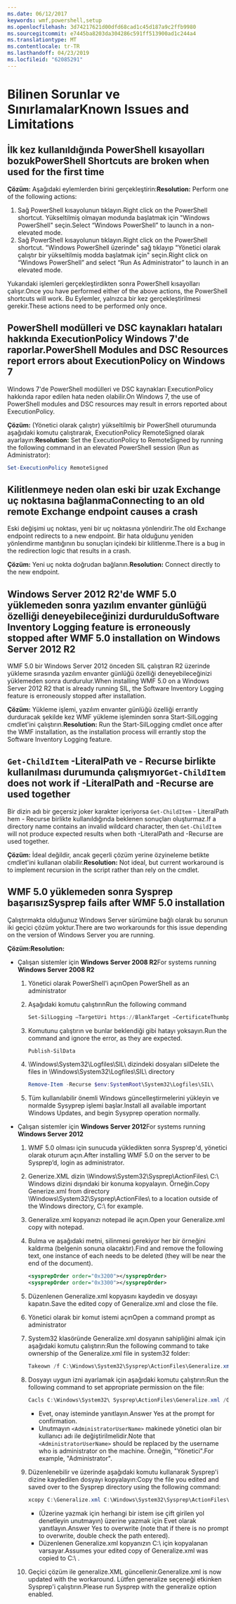 ```yaml
---
ms.date: 06/12/2017
keywords: wmf,powershell,setup
ms.openlocfilehash: 3d74217621d00dfd68cad1c45d187a9c2ffb9980
ms.sourcegitcommit: e7445ba8203da304286c591ff513900ad1c244a4
ms.translationtype: MT
ms.contentlocale: tr-TR
ms.lasthandoff: 04/23/2019
ms.locfileid: "62085291"
---
```

# <a name="known-issues-and-limitations"></a><span data-ttu-id="feaf6-102">Bilinen Sorunlar ve Sınırlamalar</span><span class="sxs-lookup"><span data-stu-id="feaf6-102">Known Issues and Limitations</span></span>

## <a name="powershell-shortcuts-are-broken-when-used-for-the-first-time"></a><span data-ttu-id="feaf6-103">İlk kez kullanıldığında PowerShell kısayolları bozuk</span><span class="sxs-lookup"><span data-stu-id="feaf6-103">PowerShell Shortcuts are broken when used for the first time</span></span>

<span data-ttu-id="feaf6-104">**Çözüm:** Aşağıdaki eylemlerden birini gerçekleştirin:</span><span class="sxs-lookup"><span data-stu-id="feaf6-104">**Resolution:** Perform one of the following actions:</span></span>

1. <span data-ttu-id="feaf6-105">Sağ PowerShell kısayolunun tıklayın.</span><span class="sxs-lookup"><span data-stu-id="feaf6-105">Right click on the PowerShell shortcut.</span></span> <span data-ttu-id="feaf6-106">Yükseltilmiş olmayan modunda başlatmak için "Windows PowerShell" seçin.</span><span class="sxs-lookup"><span data-stu-id="feaf6-106">Select “Windows PowerShell” to launch in a non-elevated mode.</span></span>
2. <span data-ttu-id="feaf6-107">Sağ PowerShell kısayolunun tıklayın.</span><span class="sxs-lookup"><span data-stu-id="feaf6-107">Right click on the PowerShell shortcut.</span></span> <span data-ttu-id="feaf6-108">"Windows PowerShell üzerinde" sağ tıklayıp "Yönetici olarak çalıştır bir yükseltilmiş modda başlatmak için" seçin.</span><span class="sxs-lookup"><span data-stu-id="feaf6-108">Right click on “Windows PowerShell” and select “Run As Administrator” to launch in an elevated mode.</span></span>

<span data-ttu-id="feaf6-109">Yukarıdaki işlemleri gerçekleştirdikten sonra PowerShell kısayolları çalışır.</span><span class="sxs-lookup"><span data-stu-id="feaf6-109">Once you have performed either of the above actions, the PowerShell shortcuts will work.</span></span> <span data-ttu-id="feaf6-110">Bu Eylemler, yalnızca bir kez gerçekleştirilmesi gerekir.</span><span class="sxs-lookup"><span data-stu-id="feaf6-110">These actions need to be performed only once.</span></span>

## <a name="powershell-modules-and-dsc-resources-report-errors-about-executionpolicy-on-windows-7"></a><span data-ttu-id="feaf6-111">PowerShell modülleri ve DSC kaynakları hataları hakkında ExecutionPolicy Windows 7'de raporlar.</span><span class="sxs-lookup"><span data-stu-id="feaf6-111">PowerShell Modules and DSC Resources report errors about ExecutionPolicy on Windows 7</span></span>

<span data-ttu-id="feaf6-112">Windows 7'de PowerShell modülleri ve DSC kaynakları ExecutionPolicy hakkında rapor edilen hata neden olabilir.</span><span class="sxs-lookup"><span data-stu-id="feaf6-112">On Windows 7, the use of PowerShell modules and DSC resources may result in errors reported about ExecutionPolicy.</span></span>

<span data-ttu-id="feaf6-113">**Çözüm:** (Yönetici olarak çalıştır) yükseltilmiş bir PowerShell oturumunda aşağıdaki komutu çalıştırarak, ExecutionPolicy RemoteSigned olarak ayarlayın:</span><span class="sxs-lookup"><span data-stu-id="feaf6-113">**Resolution:** Set the ExecutionPolicy to RemoteSigned by running the following command in an elevated PowerShell session (Run as Administrator):</span></span>

```powershell
Set-ExecutionPolicy RemoteSigned
```

## <a name="connecting-to-an-old-remote-exchange-endpoint-causes-a-crash"></a><span data-ttu-id="feaf6-114">Kilitlenmeye neden olan eski bir uzak Exchange uç noktasına bağlanma</span><span class="sxs-lookup"><span data-stu-id="feaf6-114">Connecting to an old remote Exchange endpoint causes a crash</span></span>

<span data-ttu-id="feaf6-115">Eski değişimi uç noktası, yeni bir uç noktasına yönlendirir.</span><span class="sxs-lookup"><span data-stu-id="feaf6-115">The old Exchange endpoint redirects to a new endpoint.</span></span> <span data-ttu-id="feaf6-116">Bir hata olduğunu yeniden yönlendirme mantığının bu sonuçları içindeki bir kilitlenme.</span><span class="sxs-lookup"><span data-stu-id="feaf6-116">There is a bug in the redirection logic that results in a crash.</span></span>

<span data-ttu-id="feaf6-117">**Çözüm:** Yeni uç nokta doğrudan bağlanın.</span><span class="sxs-lookup"><span data-stu-id="feaf6-117">**Resolution:** Connect directly to the new endpoint.</span></span>

## <a name="software-inventory-logging-feature-is-erroneously-stopped-after-wmf-50-installation-on-windows-server-2012-r2"></a><span data-ttu-id="feaf6-118">Windows Server 2012 R2'de WMF 5.0 yüklemeden sonra yazılım envanter günlüğü özelliği deneyebileceğinizi durduruldu</span><span class="sxs-lookup"><span data-stu-id="feaf6-118">Software Inventory Logging feature is erroneously stopped after WMF 5.0 installation on Windows Server 2012 R2</span></span>

<span data-ttu-id="feaf6-119">WMF 5.0 bir Windows Server 2012 önceden SIL çalıştıran R2 üzerinde yükleme sırasında yazılım envanter günlüğü özelliği deneyebileceğinizi yüklemeden sonra durdurulur.</span><span class="sxs-lookup"><span data-stu-id="feaf6-119">When installing WMF 5.0 on a Windows Server 2012 R2 that is already running SIL, the Software Inventory Logging feature is erroneously stopped after installation.</span></span>

<span data-ttu-id="feaf6-120">**Çözüm:** Yükleme işlemi, yazılım envanter günlüğü özelliği errantly durduracak şekilde kez WMF yükleme işleminden sonra Start-SilLogging cmdlet'ini çalıştırın.</span><span class="sxs-lookup"><span data-stu-id="feaf6-120">**Resolution:** Run the Start-SilLogging cmdlet once after the WMF installation, as the installation process will errantly stop the Software Inventory Logging feature.</span></span>

## <a name="get-childitem-does-not-work-if--literalpath-and--recurse-are-used-together"></a><span data-ttu-id="feaf6-121">`Get-ChildItem` -LiteralPath ve - Recurse birlikte kullanılması durumunda çalışmıyor</span><span class="sxs-lookup"><span data-stu-id="feaf6-121">`Get-ChildItem` does not work if -LiteralPath and -Recurse are used together</span></span>

<span data-ttu-id="feaf6-122">Bir dizin adı bir geçersiz joker karakter içeriyorsa `Get-ChildItem` - LiteralPath hem - Recurse birlikte kullanıldığında beklenen sonuçları oluşturmaz.</span><span class="sxs-lookup"><span data-stu-id="feaf6-122">If a directory name contains an invalid wildcard character, then `Get-ChildItem` will not produce expected results when both -LiteralPath and -Recurse are used together.</span></span>

<span data-ttu-id="feaf6-123">**Çözüm:** İdeal değildir, ancak geçerli çözüm yerine özyineleme betikte cmdlet'ini kullanan olabilir.</span><span class="sxs-lookup"><span data-stu-id="feaf6-123">**Resolution:** Not ideal, but current workaround is to implement recursion in the script rather than rely on the cmdlet.</span></span>

## <a name="sysprep-fails-after-wmf-50-installation"></a><span data-ttu-id="feaf6-124">WMF 5.0 yüklemeden sonra Sysprep başarısız</span><span class="sxs-lookup"><span data-stu-id="feaf6-124">Sysprep fails after WMF 5.0 installation</span></span>

<span data-ttu-id="feaf6-125">Çalıştırmakta olduğunuz Windows Server sürümüne bağlı olarak bu sorunun iki geçici çözüm yoktur.</span><span class="sxs-lookup"><span data-stu-id="feaf6-125">There are two workarounds for this issue depending on the version of Windows Server you are running.</span></span>

<span data-ttu-id="feaf6-126">**Çözüm:**</span><span class="sxs-lookup"><span data-stu-id="feaf6-126">**Resolution:**</span></span>

- <span data-ttu-id="feaf6-127">Çalışan sistemler için **Windows Server 2008 R2**</span><span class="sxs-lookup"><span data-stu-id="feaf6-127">For systems running **Windows Server 2008 R2**</span></span>
  1. <span data-ttu-id="feaf6-128">Yönetici olarak PowerShell'i açın</span><span class="sxs-lookup"><span data-stu-id="feaf6-128">Open PowerShell as an administrator</span></span>
  2. <span data-ttu-id="feaf6-129">Aşağıdaki komutu çalıştırın</span><span class="sxs-lookup"><span data-stu-id="feaf6-129">Run the following command</span></span>

     ```powershell
     Set-SilLogging –TargetUri https://BlankTarget –CertificateThumbprint 0123456789
     ```

  3. <span data-ttu-id="feaf6-130">Komutunu çalıştırın ve bunlar beklendiği gibi hatayı yoksayın.</span><span class="sxs-lookup"><span data-stu-id="feaf6-130">Run the command and ignore the error, as they are expected.</span></span>

     ```powershell
     Publish-SilData
     ```

  4. <span data-ttu-id="feaf6-131">\Windows\System32\Logfiles\SIL\ dizindeki dosyaları sil</span><span class="sxs-lookup"><span data-stu-id="feaf6-131">Delete the files in  \Windows\System32\Logfiles\SIL\ directory</span></span>

     ```powershell
     Remove-Item -Recurse $env:SystemRoot\System32\Logfiles\SIL\
     ```

  5. <span data-ttu-id="feaf6-132">Tüm kullanılabilir önemli Windows güncelleştirmelerini yükleyin ve normalde Sysyprep işlemi başlar.</span><span class="sxs-lookup"><span data-stu-id="feaf6-132">Install all available important Windows Updates, and begin Sysyprep operation normally.</span></span>

- <span data-ttu-id="feaf6-133">Çalışan sistemler için **Windows Server 2012**</span><span class="sxs-lookup"><span data-stu-id="feaf6-133">For systems running **Windows Server 2012**</span></span>
  1. <span data-ttu-id="feaf6-134">WMF 5.0 olması için sunucuda yükledikten sonra Sysprep'd, yönetici olarak oturum açın.</span><span class="sxs-lookup"><span data-stu-id="feaf6-134">After installing WMF 5.0 on the server to be Sysprep’d, login as administrator.</span></span>
  2. <span data-ttu-id="feaf6-135">Generize.XML dizin \Windows\System32\Sysprep\ActionFiles\ C:\ Windows dizini dışındaki bir konuma kopyalayın. Örneğin.</span><span class="sxs-lookup"><span data-stu-id="feaf6-135">Copy Generize.xml from directory \Windows\System32\Sysprep\ActionFiles\ to a location outside of the Windows directory, C:\ for example.</span></span>
  3. <span data-ttu-id="feaf6-136">Generalize.xml kopyanızı notepad ile açın.</span><span class="sxs-lookup"><span data-stu-id="feaf6-136">Open your Generalize.xml copy with notepad.</span></span>
  4. <span data-ttu-id="feaf6-137">Bulma ve aşağıdaki metni, silinmesi gerekiyor her bir örneğini kaldırma (belgenin sonuna olacaktır).</span><span class="sxs-lookup"><span data-stu-id="feaf6-137">Find and remove the following text, one instance of each needs to be deleted (they will be near the end of the document).</span></span>

     ```xml
     <sysprepOrder order="0x3200"></sysprepOrder>
     <sysprepOrder order="0x3300"></sysprepOrder>
     ```

  5. <span data-ttu-id="feaf6-138">Düzenlenen Generalize.xml kopyasını kaydedin ve dosyayı kapatın.</span><span class="sxs-lookup"><span data-stu-id="feaf6-138">Save the edited copy of Generalize.xml and close the file.</span></span>
  6. <span data-ttu-id="feaf6-139">Yönetici olarak bir komut istemi açın</span><span class="sxs-lookup"><span data-stu-id="feaf6-139">Open a command prompt as administrator</span></span>
  7. <span data-ttu-id="feaf6-140">System32 klasöründe Generalize.xml dosyanın sahipliğini almak için aşağıdaki komutu çalıştırın:</span><span class="sxs-lookup"><span data-stu-id="feaf6-140">Run the following command to take ownership of the Generalize.xml file in system32 folder:</span></span>

     ```powershell
     Takeown /f C:\Windows\System32\Sysprep\ActionFiles\Generalize.xml
     ```

  8. <span data-ttu-id="feaf6-141">Dosyayı uygun izni ayarlamak için aşağıdaki komutu çalıştırın:</span><span class="sxs-lookup"><span data-stu-id="feaf6-141">Run the following command to set appropriate permission on the file:</span></span>

     ```powershell
     Cacls C:\Windows\System32\ Sysprep\ActionFiles\Generalize.xml /G `<AdministratorUserName>`:F
     ```

     - <span data-ttu-id="feaf6-142">Evet, onay isteminde yanıtlayın.</span><span class="sxs-lookup"><span data-stu-id="feaf6-142">Answer Yes at the prompt for confirmation.</span></span>
     - <span data-ttu-id="feaf6-143">Unutmayın `<AdministratorUserName>` makinede yönetici olan bir kullanıcı adı ile değiştirilmelidir.</span><span class="sxs-lookup"><span data-stu-id="feaf6-143">Note that `<AdministratorUserName>` should be replaced by the username who is administrator on the machine.</span></span> <span data-ttu-id="feaf6-144">Örneğin, "Yönetici".</span><span class="sxs-lookup"><span data-stu-id="feaf6-144">For example, "Administrator".</span></span>

  9. <span data-ttu-id="feaf6-145">Düzenlenebilir ve üzerinde aşağıdaki komutu kullanarak Sysprep'i dizine kaydedilen dosyayı kopyalayın:</span><span class="sxs-lookup"><span data-stu-id="feaf6-145">Copy the file you edited and saved over to the Sysprep directory using the following command:</span></span>

     ```powershell
     xcopy C:\Generalize.xml C:\Windows\System32\Sysprep\ActionFiles\Generalize.xml
     ```

     - <span data-ttu-id="feaf6-146">(Üzerine yazmak için herhangi bir istem ise çift girilen yol denetleyin unutmayın) üzerine yazmak için Evet olarak yanıtlayın.</span><span class="sxs-lookup"><span data-stu-id="feaf6-146">Answer Yes to overwrite (note that if there is no prompt to overwrite, double check the path entered).</span></span>
     - <span data-ttu-id="feaf6-147">Düzenlenen Generalize.xml kopyanızın C:\ için kopyalanan varsayar.</span><span class="sxs-lookup"><span data-stu-id="feaf6-147">Assumes your edited copy of Generalize.xml was copied to C:\ .</span></span>

  10. <span data-ttu-id="feaf6-148">Geçici çözüm ile generalize.XML güncellenir.</span><span class="sxs-lookup"><span data-stu-id="feaf6-148">Generalize.xml is now updated with the workaround.</span></span> <span data-ttu-id="feaf6-149">Lütfen generalize seçeneği etkinken Sysprep'i çalıştırın.</span><span class="sxs-lookup"><span data-stu-id="feaf6-149">Please run Sysprep with the generalize option enabled.</span></span>